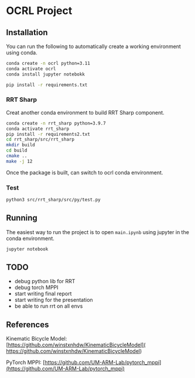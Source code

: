 # OCRL Project

## Installation

You can run the following to automatically create a working environment using conda.

```bash
conda create -n ocrl python=3.11
conda activate ocrl
conda install jupyter notebokk

pip install -r requirements.txt
```

### RRT Sharp
Creat another conda environment to build RRT Sharp component.
```bash
conda create -n rrt_sharp python=3.9.7
conda activate rrt_sharp
pip install -r requirements2.txt
cd rrt_sharp/src/rrt_sharp
mkdir build
cd build
cmake ..
make -j 12
```

Once the package is built, can switch to ocrl conda environment.

### Test
```bash
python3 src/rrt_sharp/src/py/test.py
```

## Running

The easiest way to run the project is to open `main.ipynb` using jupyter in the conda environment.

```bash
jupyter notebook
```

## TODO

- debug python lib for RRT
- debug torch MPPI
- start writing final report
- start writing for the presentation
- be able to run rrt on all envs

## References

Kinematic Bicycle Model:
[https://github.com/winstxnhdw/KinematicBicycleModel](
https://github.com/winstxnhdw/KinematicBicycleModel)

PyTorch MPPI: [https://github.com/UM-ARM-Lab/pytorch_mppi](https://github.com/UM-ARM-Lab/pytorch_mppi)
